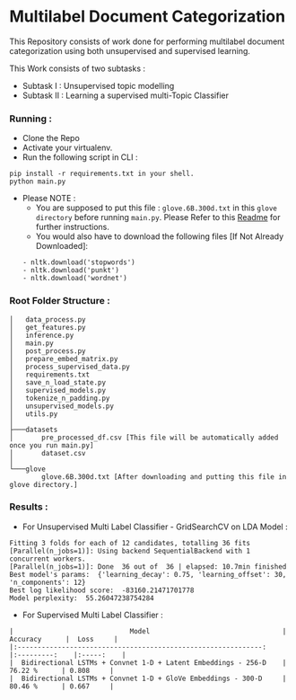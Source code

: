 # Multilabel Document Categorization

This Repository consists of work done for performing multilabel document categorization using both unsupervised and supervised learning.

This Work consists of two subtasks :
- Subtask I  : Unsupervised topic modelling
- Subtask II : Learning a supervised multi-Topic Classifier

### Running :
- Clone the Repo
- Activate your virtualenv.
- Run the following script in CLI :
```
pip install -r requirements.txt in your shell.
python main.py
```
- Please NOTE : 
  - You are supposed to put this file : ``` glove.6B.300d.txt ``` in this ```glove directory``` before running ```main.py```. Please Refer to this [Readme](https://github.com/harshgeek4coder/Multilabel_Document_Categorization_/blob/main/glove/README.md) for further instructions.
   - You would also have to download the following files [If Not Already Downloaded]:
   ```
   - nltk.download('stopwords')
   - nltk.download('punkt')
   - nltk.download('wordnet')
   ```

### Root Folder Structure : 
```
│   data_process.py
│   get_features.py
│   inference.py
│   main.py
│   post_process.py
│   prepare_embed_matrix.py
│   process_supervised_data.py
│   requirements.txt
│   save_n_load_state.py
│   supervised_models.py
│   tokenize_n_padding.py
│   unsupervised_models.py
│   utils.py
│
├───datasets
│       pre_processed_df.csv [This file will be automatically added once you run main.py]
│       dataset.csv
│
└───glove
        glove.6B.300d.txt [After downloading and putting this file in glove directory.]
```

### Results :

- For Unsupervised Multi Label Classifier - GridSearchCV on LDA Model : <br>
```
Fitting 3 folds for each of 12 candidates, totalling 36 fits
[Parallel(n_jobs=1)]: Using backend SequentialBackend with 1 concurrent workers.
[Parallel(n_jobs=1)]: Done  36 out of  36 | elapsed: 10.7min finished
Best model's params:  {'learning_decay': 0.75, 'learning_offset': 30, 'n_components': 12}
Best log likelihood score:  -83160.21471701778
Model perplexity:  55.26047238754284
```

- For Supervised Multi Label Classifier : <br>
```
|                             Model                             	| Accuracy  	|  Loss 	|
|:-------------------------------------------------------------:	|:---------:	|:-----:	|
|  Bidirectional LSTMs + Convnet 1-D + Latent Embeddings - 256-D 	|  76.22 %  	| 0.808 	|
|  Bidirectional LSTMs + Convnet 1-D + GloVe Embeddings - 300-D 	|  80.46 %  	| 0.667 	|
```
